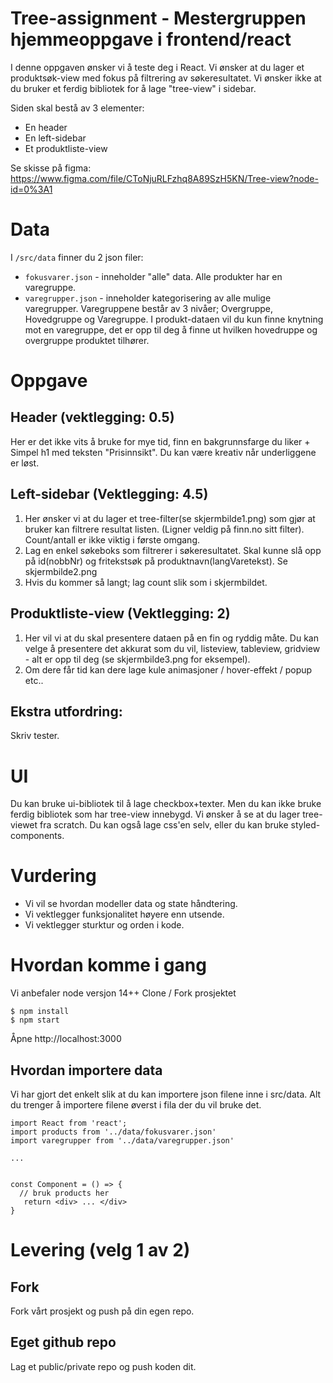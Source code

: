 # Tree-assignment - Mestergruppen hjemmeoppgave i frontend/react
I denne oppgaven ønsker vi å teste deg i React. Vi ønsker at du lager et produktsøk-view med fokus på filtrering av søkeresultatet. Vi ønsker ikke at du bruker et ferdig bibliotek for å lage "tree-view" i sidebar. 


Siden skal bestå av 3 elementer:
* En header
* En left-sidebar
* Et produktliste-view

Se skisse på figma: https://www.figma.com/file/CToNjuRLFzhq8A89SzH5KN/Tree-view?node-id=0%3A1

# Data
I `/src/data` finner du 2 json filer:
* `fokusvarer.json` - inneholder "alle" data. Alle produkter har en varegruppe. 
* `varegrupper.json` - inneholder kategorisering av alle mulige varegrupper. Varegruppene består av 3 nivåer; Overgruppe, Hovedgruppe og Varegruppe. 
I produkt-dataen vil du kun finne knytning mot en varegruppe, det er opp til deg å finne ut hvilken hovedruppe og overgruppe produktet tilhører. 

# Oppgave
## Header (vektlegging: 0.5)
Her er det ikke vits å bruke for mye tid, finn en bakgrunnsfarge du liker + Simpel h1 med teksten "Prisinnsikt". Du kan være kreativ når underliggene er løst.

## Left-sidebar (Vektlegging: 4.5)
1) Her ønsker vi at du lager et tree-filter(se skjermbilde1.png) som gjør at bruker kan filtrere resultat listen. (Ligner veldig på finn.no sitt filter). Count/antall er ikke viktig i første omgang.
2) Lag en enkel søkeboks som filtrerer i søkeresultatet. Skal kunne slå opp på id(nobbNr) og fritekstsøk på produktnavn(langVaretekst). Se skjermbilde2.png
3) Hvis du kommer så langt; lag count slik som i skjermbildet. 

## Produktliste-view (Vektlegging: 2)
1) Her vil vi at du skal presentere dataen på en fin og ryddig måte. Du kan velge å presentere det akkurat som du vil,  listeview, tableview, gridview - alt er opp til deg (se skjermbilde3.png for eksempel). 
2) Om dere får tid kan dere lage kule animasjoner / hover-effekt / popup etc.. 

## Ekstra utfordring:
Skriv tester.

# UI
Du kan bruke ui-bibliotek til å lage checkbox+texter. Men du kan ikke bruke ferdig bibliotek som har tree-view innebygd. Vi ønsker å se at du lager tree-viewet fra scratch.
Du kan også lage css'en selv, eller du kan bruke styled-components. 

# Vurdering
- Vi vil se hvordan modeller data og state håndtering.
- Vi vektlegger funksjonalitet høyere enn utsende. 
- Vi vektlegger sturktur og orden i kode.


# Hvordan komme i gang
Vi anbefaler node versjon 14++
Clone / Fork prosjektet
```
$ npm install
$ npm start
```

Åpne http://localhost:3000

## Hvordan importere data
Vi har gjort det enkelt slik at du kan importere json filene inne i src/data. Alt du trenger å importere filene øverst i fila der du vil bruke det. 

```
import React from 'react';
import products from '../data/fokusvarer.json'
import varegrupper from '../data/varegrupper.json'

...


const Component = () => {
  // bruk products her
   return <div> ... </div>
}

```

# Levering (velg 1 av 2)
## Fork
Fork vårt prosjekt og push på din egen repo. 

## Eget github repo
Lag et public/private repo og push koden dit. 


